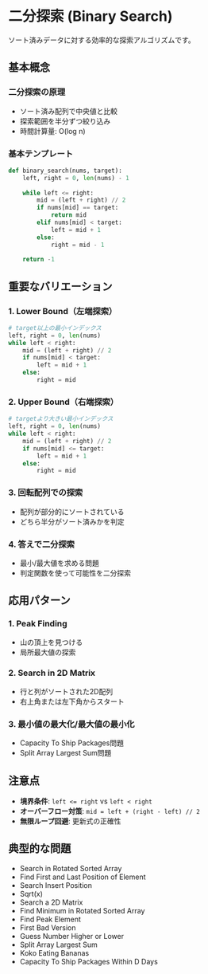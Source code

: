 # 二分探索 (Binary Search)

ソート済みデータに対する効率的な探索アルゴリズムです。

## 基本概念

### 二分探索の原理

- ソート済み配列で中央値と比較
- 探索範囲を半分ずつ絞り込み
- 時間計算量: O(log n)

### 基本テンプレート

```python
def binary_search(nums, target):
    left, right = 0, len(nums) - 1
    
    while left <= right:
        mid = (left + right) // 2
        if nums[mid] == target:
            return mid
        elif nums[mid] < target:
            left = mid + 1
        else:
            right = mid - 1
    
    return -1
```

## 重要なバリエーション

### 1. Lower Bound（左端探索）

```python
# target以上の最小インデックス
left, right = 0, len(nums)
while left < right:
    mid = (left + right) // 2
    if nums[mid] < target:
        left = mid + 1
    else:
        right = mid
```

### 2. Upper Bound（右端探索）

```python
# targetより大きい最小インデックス
left, right = 0, len(nums)
while left < right:
    mid = (left + right) // 2
    if nums[mid] <= target:
        left = mid + 1
    else:
        right = mid
```

### 3. 回転配列での探索

- 配列が部分的にソートされている
- どちら半分がソート済みかを判定

### 4. 答えで二分探索

- 最小/最大値を求める問題
- 判定関数を使って可能性を二分探索

## 応用パターン

### 1. Peak Finding

- 山の頂上を見つける
- 局所最大値の探索

### 2. Search in 2D Matrix

- 行と列がソートされた2D配列
- 右上角または左下角からスタート

### 3. 最小値の最大化/最大値の最小化

- Capacity To Ship Packages問題
- Split Array Largest Sum問題

## 注意点

- **境界条件**: `left <= right` vs `left < right`
- **オーバーフロー対策**: `mid = left + (right - left) // 2`
- **無限ループ回避**: 更新式の正確性

## 典型的な問題

-  Search in Rotated Sorted Array
-  Find First and Last Position of Element
-  Search Insert Position
-  Sqrt(x)
-  Search a 2D Matrix
-  Find Minimum in Rotated Sorted Array
-  Find Peak Element
-  First Bad Version
-  Guess Number Higher or Lower
-  Split Array Largest Sum
-  Koko Eating Bananas
-  Capacity To Ship Packages Within D Days
